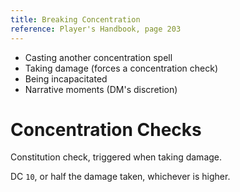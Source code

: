 ```yaml
---
title: Breaking Concentration
reference: Player's Handbook, page 203
---
```


- Casting another concentration spell
- Taking damage (forces a concentration check)
- Being incapacitated
- Narrative moments (DM's discretion)

# Concentration Checks

Constitution check, triggered when taking damage.

DC `10`, or half the damage taken, whichever is higher.
